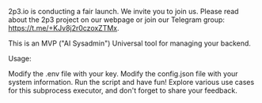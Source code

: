 2p3.io is conducting a fair launch. We invite you to join us. Please read about the 2p3 project on our webpage or join our Telegram group: https://t.me/+KJv8j2r0czoxZTMx.

This is an MVP ("AI Sysadmin") Universal tool for managing your backend.

Usage:

Modify the .env file with your key.
Modify the config.json file with your system information.
Run the script and have fun!
Explore various use cases for this subprocess executor, and don't forget to share your feedback.
